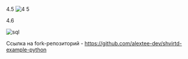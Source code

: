 4.5
![4 5](https://github.com/user-attachments/assets/567db37e-5a93-4f50-b8a8-8bdabd32fdc9)

4.6

![sql](https://github.com/user-attachments/assets/793848cb-7e36-4715-a885-922089ce9f62)

Ссылка на fork-репозиторий - https://github.com/alextee-dev/shvirtd-example-python

